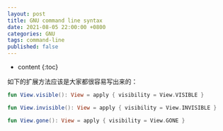```yaml
---
layout: post
title: GNU command line syntax
date: 2021-08-05 22:00:00 +0800
categories: GNU
tags: command-line
published: false
---
```


* content
{:toc}

如下的扩展方法应该是大家都很容易写出来的：

```kotlin
fun View.visible(): View = apply { visibility = View.VISIBLE }

fun View.invisible(): View = apply { visibility = View.INVISIBLE }

fun View.gone(): View = apply { visibility = View.GONE }
```

<!-- https://chriszou.com/tag/cli/ -->
<!-- https://chriszou.com/2016/10/01/gnu-command-line-structure/ -->
<!-- https://www.gnu.org/software/libc/manual/html_node/Argument-Syntax.html -->
<!-- https://www.gnu.org/prep/standards/html_node/Command_002dLine-Interfaces.html -->
